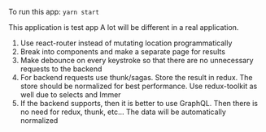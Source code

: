 To run this app: `yarn start`


This application is test app
A lot will be different in a real application.
1. Use react-router instead of mutating location programmatically
2. Break into components and make a separate page for results
3. Make debounce on every keystroke so that there are no unnecessary requests to the backend
4. For backend requests use thunk/sagas. Store the result in redux. The store should be normalized for best performance. Use redux-toolkit as well due to selects and Immer
5. If the backend supports, then it is better to use GraphQL. Then there is no need for redux, thunk, etc... The data will be automatically normalized
